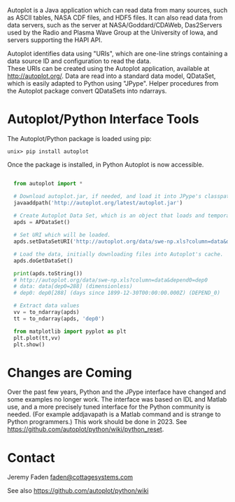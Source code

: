 Autoplot is a Java application which can read data from many sources, such as ASCII tables, NASA CDF files, and HDF5 files.  It can 
also read data from data servers, such as the server at NASA/Goddard/CDAWeb, Das2Servers used by the Radio and
Plasma Wave Group at the University of Iowa, and servers supporting the HAPI API.

Autoplot identifies data using "URIs", which are one-line strings containing a data source ID and configuration to read the data.  
These URIs can be created using the Autoplot application, available at http://autoplot.org/.
Data are read into a standard data model, QDataSet, which is easily adapted to Python using "JPype".
Helper procedures from the Autoplot package convert QDataSets into ndarrays.

# Autoplot/Python Interface Tools

The Autoplot/Python package is loaded using pip:

```sh-session
unix> pip install autoplot
```


Once the package is installed, in Python Autoplot is now accessible.

```python

  from autoplot import *

  # Download autoplot.jar, if needed, and load it into JPype's classpath.
  javaaddpath('http://autoplot.org/latest/autoplot.jar')
  
  # Create Autoplot Data Set, which is an object that loads and temporarily holds data.
  apds = APDataSet()

  # Set URI which will be loaded.
  apds.setDataSetURI('http://autoplot.org/data/swe-np.xls?column=data&depend0=dep0')

  # Load the data, initially downloading files into Autoplot's cache.
  apds.doGetDataSet()

  print(apds.toString())
  # http://autoplot.org/data/swe-np.xls?column=data&depend0=dep0
  # data: data[dep0=288] (dimensionless)
  # dep0: dep0[288] (days since 1899-12-30T00:00:00.000Z) (DEPEND_0)

  # Extract data values
  vv = to_ndarray(apds)
  tt = to_ndarray(apds, 'dep0')

  from matplotlib import pyplot as plt
  plt.plot(tt,vv)
  plt.show()
```

# Changes are Coming
Over the past few years, Python and the JPype interface have changed and some examples no longer work.  The interface
was based on IDL and Matlab use, and a more precisely tuned interface for the Python community is needed.  (For example addjavapath is a Matlab command and is strange to Python programmers.)  This work should be done in 2023.  See https://github.com/autoplot/python/wiki/python_reset.

# Contact
Jeremy Faden <faden@cottagesystems.com>

See also https://github.com/autoplot/python/wiki
